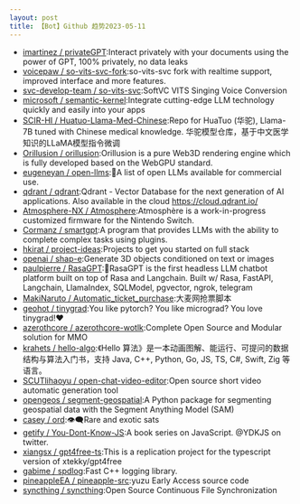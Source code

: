 ```yaml
---
layout: post
title: 【Bot】Github 趋势2023-05-11
---
```


* [imartinez / privateGPT](https://github.com/imartinez/privateGPT):Interact privately with your documents using the power of GPT, 100% privately, no data leaks
* [voicepaw / so-vits-svc-fork](https://github.com/voicepaw/so-vits-svc-fork):so-vits-svc fork with realtime support, improved interface and more features.
* [svc-develop-team / so-vits-svc](https://github.com/svc-develop-team/so-vits-svc):SoftVC VITS Singing Voice Conversion
* [microsoft / semantic-kernel](https://github.com/microsoft/semantic-kernel):Integrate cutting-edge LLM technology quickly and easily into your apps
* [SCIR-HI / Huatuo-Llama-Med-Chinese](https://github.com/SCIR-HI/Huatuo-Llama-Med-Chinese):Repo for HuaTuo (华驼), Llama-7B tuned with Chinese medical knowledge. 华驼模型仓库，基于中文医学知识的LLaMA模型指令微调
* [Orillusion / orillusion](https://github.com/Orillusion/orillusion):Orillusion is a pure Web3D rendering engine which is fully developed based on the WebGPU standard.
* [eugeneyan / open-llms](https://github.com/eugeneyan/open-llms):🤖A list of open LLMs available for commercial use.
* [qdrant / qdrant](https://github.com/qdrant/qdrant):Qdrant - Vector Database for the next generation of AI applications. Also available in the cloud https://cloud.qdrant.io/
* [Atmosphere-NX / Atmosphere](https://github.com/Atmosphere-NX/Atmosphere):Atmosphère is a work-in-progress customized firmware for the Nintendo Switch.
* [Cormanz / smartgpt](https://github.com/Cormanz/smartgpt):A program that provides LLMs with the ability to complete complex tasks using plugins.
* [hkirat / project-ideas](https://github.com/hkirat/project-ideas):Projects to get you started on full stack
* [openai / shap-e](https://github.com/openai/shap-e):Generate 3D objects conditioned on text or images
* [paulpierre / RasaGPT](https://github.com/paulpierre/RasaGPT):💬RasaGPT is the first headless LLM chatbot platform built on top of Rasa and Langchain. Built w/ Rasa, FastAPI, Langchain, LlamaIndex, SQLModel, pgvector, ngrok, telegram
* [MakiNaruto / Automatic_ticket_purchase](https://github.com/MakiNaruto/Automatic_ticket_purchase):大麦网抢票脚本
* [geohot / tinygrad](https://github.com/geohot/tinygrad):You like pytorch? You like micrograd? You love tinygrad!❤️
* [azerothcore / azerothcore-wotlk](https://github.com/azerothcore/azerothcore-wotlk):Complete Open Source and Modular solution for MMO
* [krahets / hello-algo](https://github.com/krahets/hello-algo):《Hello 算法》是一本动画图解、能运行、可提问的数据结构与算法入门书，支持 Java, C++, Python, Go, JS, TS, C#, Swift, Zig 等语言。
* [SCUTlihaoyu / open-chat-video-editor](https://github.com/SCUTlihaoyu/open-chat-video-editor):Open source short video automatic generation tool
* [opengeos / segment-geospatial](https://github.com/opengeos/segment-geospatial):A Python package for segmenting geospatial data with the Segment Anything Model (SAM)
* [casey / ord](https://github.com/casey/ord):👁‍🗨Rare and exotic sats
* [getify / You-Dont-Know-JS](https://github.com/getify/You-Dont-Know-JS):A book series on JavaScript. @YDKJS on twitter.
* [xiangsx / gpt4free-ts](https://github.com/xiangsx/gpt4free-ts):This is a replication project for the typescript version of xtekky/gpt4free
* [gabime / spdlog](https://github.com/gabime/spdlog):Fast C++ logging library.
* [pineappleEA / pineapple-src](https://github.com/pineappleEA/pineapple-src):yuzu Early Access source code
* [syncthing / syncthing](https://github.com/syncthing/syncthing):Open Source Continuous File Synchronization
